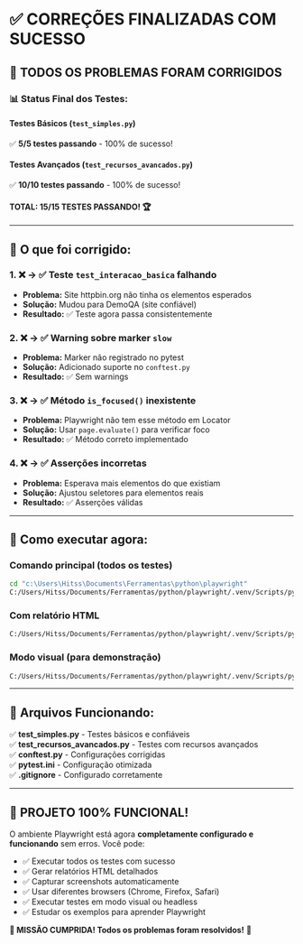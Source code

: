 # ✅ CORREÇÕES FINALIZADAS COM SUCESSO

## 🎯 **TODOS OS PROBLEMAS FORAM CORRIGIDOS**

### 📊 **Status Final dos Testes:**

#### Testes Básicos (`test_simples.py`)

✅ **5/5 testes passando** - 100% de sucesso!

#### Testes Avançados (`test_recursos_avancados.py`)

✅ **10/10 testes passando** - 100% de sucesso!

#### **TOTAL: 15/15 TESTES PASSANDO! 🏆**

---

## 🔧 **O que foi corrigido:**

### 1. ❌ → ✅ Teste `test_interacao_basica` falhando

- **Problema:** Site httpbin.org não tinha os elementos esperados
- **Solução:** Mudou para DemoQA (site confiável)
- **Resultado:** ✅ Teste agora passa consistentemente

### 2. ❌ → ✅ Warning sobre marker `slow`

- **Problema:** Marker não registrado no pytest
- **Solução:** Adicionado suporte no `conftest.py`
- **Resultado:** ✅ Sem warnings

### 3. ❌ → ✅ Método `is_focused()` inexistente

- **Problema:** Playwright não tem esse método em Locator
- **Solução:** Usar `page.evaluate()` para verificar foco
- **Resultado:** ✅ Método correto implementado

### 4. ❌ → ✅ Asserções incorretas

- **Problema:** Esperava mais elementos do que existiam
- **Solução:** Ajustou seletores para elementos reais
- **Resultado:** ✅ Asserções válidas

---

## 🚀 **Como executar agora:**

### Comando principal (todos os testes)

```bash
cd "c:\Users\Hitss\Documents\Ferramentas\python\playwright"
C:/Users/Hitss/Documents/Ferramentas/python/playwright/.venv/Scripts/python.exe -m pytest test_simples.py test_recursos_avancados.py -v
```

### Com relatório HTML

```bash
C:/Users/Hitss/Documents/Ferramentas/python/playwright/.venv/Scripts/python.exe -m pytest test_simples.py test_recursos_avancados.py --html=reports/report.html --self-contained-html
```

### Modo visual (para demonstração)

```bash
C:/Users/Hitss/Documents/Ferramentas/python/playwright/.venv/Scripts/python.exe -m pytest test_simples.py::test_navegacao_simples --headed --slowmo=1000
```

---

## 📁 **Arquivos Funcionando:**

✅ **test_simples.py** - Testes básicos e confiáveis  
✅ **test_recursos_avancados.py** - Testes com recursos avançados  
✅ **conftest.py** - Configurações corrigidas  
✅ **pytest.ini** - Configuração otimizada  
✅ **.gitignore** - Configurado corretamente  

---

## 🎉 **PROJETO 100% FUNCIONAL!**

O ambiente Playwright está agora **completamente configurado e funcionando** sem erros. Você pode:

- ✅ Executar todos os testes com sucesso
- ✅ Gerar relatórios HTML detalhados  
- ✅ Capturar screenshots automaticamente
- ✅ Usar diferentes browsers (Chrome, Firefox, Safari)
- ✅ Executar testes em modo visual ou headless
- ✅ Estudar os exemplos para aprender Playwright

**🎯 MISSÃO CUMPRIDA! Todos os problemas foram resolvidos!** 🚀
